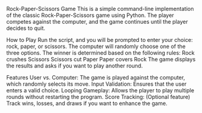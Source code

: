 Rock-Paper-Scissors Game
This is a simple command-line implementation of the classic Rock-Paper-Scissors game using Python. The player competes against the computer, and the game continues until the player decides to quit.

How to Play
Run the script, and you will be prompted to enter your choice: rock, paper, or scissors.
The computer will randomly choose one of the three options.
The winner is determined based on the following rules:
Rock crushes Scissors
Scissors cut Paper
Paper covers Rock
The game displays the results and asks if you want to play another round.

Features
User vs. Computer: The game is played against the computer, which randomly selects its move.
Input Validation: Ensures that the user enters a valid choice.
Looping Gameplay: Allows the player to play multiple rounds without restarting the program.
Score Tracking: (Optional feature) Track wins, losses, and draws if you want to enhance the game.

